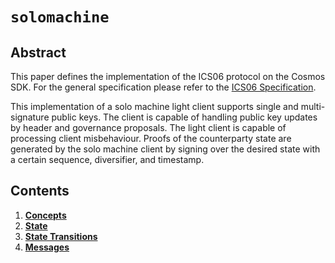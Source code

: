 <!--
order: 0
title: Solo Machine Client
parent:
  title: "solomachine"
-->

# `solomachine`

## Abstract

This paper defines the implementation of the ICS06 protocol on the Cosmos SDK. For the general
specification please refer to the [ICS06 Specification](https://github.com/cosmos/ics/tree/master/spec/ics-006-solo-machine-client).

This implementation of a solo machine light client supports single and multi-signature public
keys. The client is capable of handling public key updates by header and governance proposals.
The light client is capable of processing client misbehaviour. Proofs of the counterparty state
are generated by the solo machine client by signing over the desired state with a certain sequence,
diversifier, and timestamp. 

## Contents

1. **[Concepts](01_concepts.md)**
2. **[State](02_state.md)**
3. **[State Transitions](03_state_transitions.md)**
4. **[Messages](04_messages.md)**
